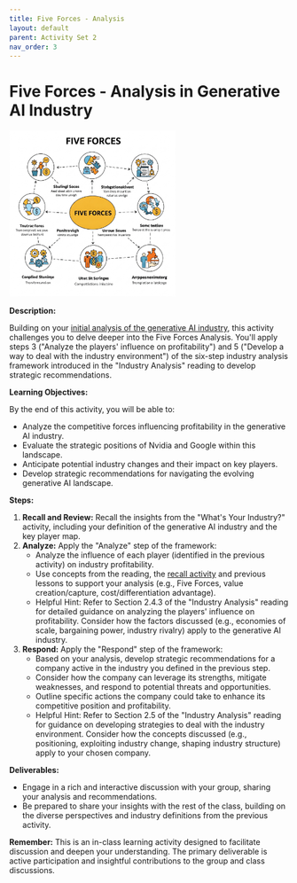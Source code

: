 ```yaml
---
title: Five Forces - Analysis 
layout: default
parent: Activity Set 2
nav_order: 3
---
```


# Five Forces - Analysis in Generative AI Industry

<img src="/assets/images/five-forces.jpeg" alt="Mock diagram of industry at work" width="300"/>

**Description:**

Building on your [initial analysis of the generative AI industry](/activities/industry-analysis/apply-5forces), this activity challenges you to delve deeper into the Five Forces Analysis. You'll apply steps 3 ("Analyze the players' influence on profitability") and 5 ("Develop a way to deal with the industry environment") of the six-step industry analysis framework introduced in the "Industry Analysis" reading to develop strategic recommendations.

**Learning Objectives:**

By the end of this activity, you will be able to:

*   Analyze the competitive forces influencing profitability in the generative AI industry.
*   Evaluate the strategic positions of Nvidia and Google within this landscape.
*   Anticipate potential industry changes and their impact on key players.
*   Develop strategic recommendations for navigating the evolving generative AI landscape.

**Steps:**

1.  **Recall and Review:** Recall the insights from the "What's Your Industry?" activity, including your definition of the generative AI industry and the key player map.
2.  **Analyze:** Apply the "Analyze" step of the framework:
    *   Analyze the influence of each player (identified in the previous activity) on industry profitability.
    *   Use concepts from the reading, the [recall activity](/activities/industry-analysis/recall-5forces) and previous lessons to support your analysis (e.g., Five Forces, value creation/capture, cost/differentiation advantage).
    *   Helpful Hint: Refer to Section 2.4.3 of the "Industry Analysis" reading for detailed guidance on analyzing the players' influence on profitability. Consider how the factors discussed (e.g., economies of scale, bargaining power, industry rivalry) apply to the generative AI industry. 
3.  **Respond:** Apply the "Respond" step of the framework:
    *   Based on your analysis, develop strategic recommendations for a company active in the industry you defined in the previous step.
    *   Consider how the company can leverage its strengths, mitigate weaknesses, and respond to potential threats and opportunities.
    *   Outline specific actions the company could take to enhance its competitive position and profitability.
    *   Helpful Hint: Refer to Section 2.5 of the "Industry Analysis" reading for guidance on developing strategies to deal with the industry environment. Consider how the concepts discussed (e.g., positioning, exploiting industry change, shaping industry structure) apply to your chosen company. 

**Deliverables:**

*   Engage in a rich and interactive discussion with your group, sharing your analysis and recommendations.
*   Be prepared to share your insights with the rest of the class, building on the diverse perspectives and industry definitions from the previous activity.

**Remember:** This is an in-class learning activity designed to facilitate discussion and deepen your understanding. The primary deliverable is active participation and insightful contributions to the group and class discussions.